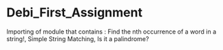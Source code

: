 # Debi_First_Assignment
Importing of module that contains : Find the nth occurrence of  a word in a string!, Simple String Matching, Is it a palindrome?
